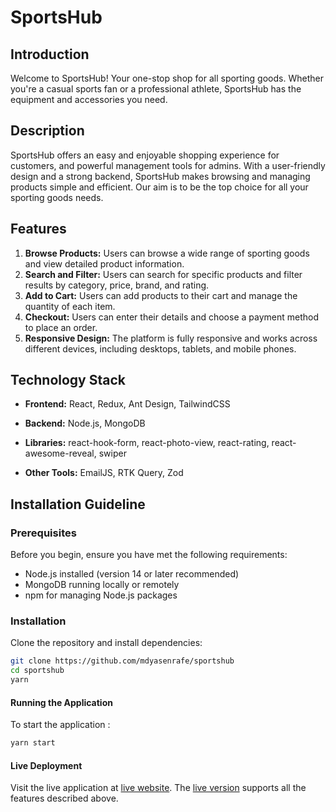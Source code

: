 # SportsHub


## Introduction


Welcome to SportsHub! Your one-stop shop for all sporting goods. Whether you're a casual sports fan or a professional athlete, SportsHub has the equipment and accessories you need.

##  Description

SportsHub offers an easy and enjoyable shopping experience for customers, and powerful management tools for admins. With a user-friendly design and a strong backend, SportsHub makes browsing and managing products simple and efficient. Our aim is to be the top choice for all your sporting goods needs.


## Features
1. **Browse Products:** Users can browse a wide range of sporting goods and view detailed product information.
2. **Search and Filter:** Users can search for specific products and filter results by category, price, brand, and rating.
3. **Add to Cart:** Users can add products to their cart and manage the quantity of each item.
4. **Checkout:** Users can enter their details and choose a payment method to place an order.
4. **Responsive Design:** The platform is fully responsive and works across different devices, including desktops, tablets, and mobile phones.
        

## Technology Stack


*   **Frontend:** React, Redux, Ant Design, TailwindCSS
    
*   **Backend:** Node.js, MongoDB
    
*   **Libraries:** react-hook-form, react-photo-view, react-rating, react-awesome-reveal, swiper
    
*   **Other Tools:** EmailJS, RTK Query, Zod
    

## Installation Guideline

### Prerequisites

Before you begin, ensure you have met the following requirements:
- Node.js installed (version 14 or later recommended)
- MongoDB running locally or remotely
- npm for managing Node.js packages

### Installation

Clone the repository and install dependencies:

```bash
git clone https://github.com/mdyasenrafe/sportshub
cd sportshub
yarn
```


#### Running the Application

To start the application :

```bash
yarn start
```


#### Live Deployment

Visit the live application at [live website](https://sportshub-two.vercel.app/). The [live version](https://sportshub-two.vercel.app/) supports all the features described above.